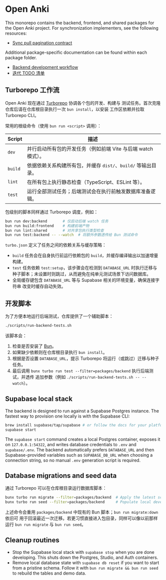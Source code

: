 # Open Anki

This monorepo contains the backend, frontend, and shared packages for the Open
Anki project. For synchronization implementers, see the following resources:

- [Sync pull pagination contract](docs/sync-pagination.md)

Additional package-specific documentation can be found within each package
folder.

- [Backend development workflow](docs/backend-development.md)
- [迭代 TODO 清单](docs/TODO.md)

## Turborepo 工作流

Open Anki 现在通过 [Turborepo](https://turbo.build/) 协调各个包的开发、构建与
测试任务。首次克隆仓库后请在仓库根目录执行一次 `bun install`，以安装
工作区依赖并拉取 Turborepo CLI。

常用的根级命令（使用 `bun run <script>` 调用）：

| Script            | 描述 |
| ----------------- | ---- |
| `dev`             | 并行启动所有包的开发任务（例如前端 Vite 与后端 watch 模式）。 |
| `build`           | 依据依赖关系构建所有包，并缓存 `dist/`、`build/` 等输出目录。 |
| `lint`            | 在所有包上执行静态检查（TypeScript、ESLint 等）。 |
| `test`            | 运行全部测试任务；后端测试会在执行前触发数据库准备逻辑。 |

包级别的脚本同样通过 Turborepo 调度，例如：

```bash
bun run dev:backend       # 仅启动后端 watch 任务
bun run build:frontend    # 构建前端产物
bun run lint:shared       # 对共享包执行类型检查
bun run test:backend -- --watch  # 将额外参数透传给 Bun 测试命令
```

`turbo.json` 定义了任务之间的依赖关系与缓存策略：

- `build` 任务会在自身执行前运行依赖包的 `build`，并缓存编译输出以加速增量
  构建。
- `test` 任务依赖 `test:setup`，该步骤会在检测到 `DATABASE_URL` 时执行迁移与
  种子脚本；未设置时则跳过，从而避免在纯单元测试场景下访问数据库。
- 全局缓存键包含 `DATABASE_URL` 等与 Supabase 相关的环境变量，确保连接字符串
  改变时缓存自动失效。

## 开发脚本

为了方便本地运行后端测试，仓库提供了一个辅助脚本：

```bash
./scripts/run-backend-tests.sh
```

该脚本会：

1. 检查是否安装了 [Bun](https://bun.sh)。
2. 如果缺少依赖则在仓库根目录执行 `bun install`。
3. 根据是否设置 `DATABASE_URL`，提示 Turborepo 将运行（或跳过）迁移与种子任务。
4. 最后调用 `bunx turbo run test --filter=packages/backend` 执行后端测试，并透传
   追加参数（例如 `./scripts/run-backend-tests.sh -- --watch`）。

## Supabase local stack

The backend is designed to run against a Supabase Postgres instance. The
fastest way to provision one locally is with the Supabase CLI:

```bash
brew install supabase/tap/supabase # or follow the docs for your platform
supabase start
```

The `supabase start` command creates a local Postgres container, exposes it on
`127.0.0.1:54322`, and writes database credentials to `.env` and
`supabase/.env`. The backend automatically prefers `DATABASE_URL` and then
Supabase-provided variables such as `SUPABASE_DB_URL` when choosing a
connection string, so no manual `.env` generation script is required.

## Database migrations and seed data

通过 Turborepo 可以在仓库根目录运行数据库脚本：

```bash
bunx turbo run migrate --filter=packages/backend  # Apply the latest schema migrations
bunx turbo run seed --filter=packages/backend     # Populate local development fixtures
```

上述命令会重用 `packages/backend` 中现有的 Bun 脚本；`bun run migrate:down` 依旧可
用于回滚最近一次迁移。若更习惯直接进入包目录，同样可以像以前那样运行
`bun run migrate` 与 `bun run seed`。

## Cleanup routines

- Stop the Supabase local stack with `supabase stop` when you are done
  developing. This shuts down the Postgres, Studio, and Auth containers.
- Remove local database state with `supabase db reset` if you want to start
  from a pristine schema. Follow it with `bun run migrate && bun run seed` to
  rebuild the tables and demo data.
